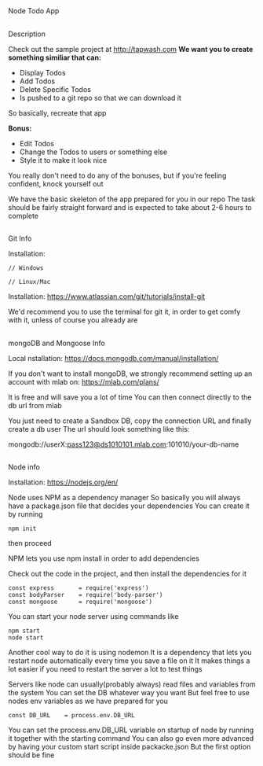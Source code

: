 
##
Node Todo App

##
Description

Check out the sample project at http://tapwash.com
**We want you to create something similiar that can:**
* Display Todos
* Add Todos
* Delete Specific Todos
* Is pushed to a git repo so that we can download it

So basically, recreate that app

**Bonus:**
* Edit Todos
* Change the Todos to users or something else
* Style it to make it look nice

You really don't need to do any of the bonuses,
but if you're feeling confident, knock yourself out

We have the basic skeleton of the app prepared for you in our repo
The task should be fairly straight forward and is expected to take
about 2-6 hours to complete

##
Git Info

Installation:
```
// Windows

// Linux/Mac
```
Installation:
https://www.atlassian.com/git/tutorials/install-git

We'd recommend you to use the terminal for git it, in order
to get comfy with it, unless of course you already are

##
mongoDB and Mongoose Info

Local nstallation:
https://docs.mongodb.com/manual/installation/

If you don't want to install mongoDB, we
strongly recommend setting up an account with mlab on:
https://mlab.com/plans/

It is free and will save you a lot of time
You can then connect directly to the db url from mlab

You just need to create a Sandbox DB, copy the
connection URL and finally create a db user
The url should look something like this: 

mongodb://userX:pass123@ds1010101.mlab.com:101010/your-db-name

##
Node info

Installation:
https://nodejs.org/en/

Node uses NPM as a dependency manager
So basically you will always have a package.json file
that decides your dependencies
You can create it by running

```
npm init
```

then proceed

NPM lets you use npm install in order to
add dependencies

Check out the code in the project, and then
install the dependencies for it

```
const express       = require('express')
const bodyParser    = require('body-parser')
const mongoose      = require('mongoose')
```

You can start your node server using commands like
```
npm start
node start
```

Another cool way to do it is using nodemon
It is a dependency that lets you restart node
automatically every time you save a file on it
It makes things a lot easier if you need
to restart the server a lot to test things

Servers like node can usually(probably always) 
read files and variables from the system
You can set the DB whatever way you want
But feel free to use nodes env variables
as we have prepared for you

```
const DB_URL    = process.env.DB_URL
```

You can set the process.env.DB_URL variable
on startup of node by running it together
with the starting command
You can also go even more advanced by having 
your custom start script inside packacke.json
But the first option should be fine

